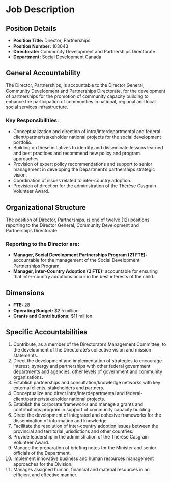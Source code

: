 # Job Description

## Position Details

*   **Position Title:** Director, Partnerships
*   **Position Number:** 103043
*   **Directorate:** Community Development and Partnerships Directorate
*   **Department:** Social Development Canada

## General Accountability

The Director, Partnerships, is accountable to the Director General, Community Development and Partnerships Directorate, for the development of partnerships for the promotion of community capacity building to enhance the participation of communities in national, regional and local social services infrastructure.

### Key Responsibilities:

*   Conceptualization and direction of intra/interdepartmental and federal-client/partner/stakeholder national projects for the social development portfolio.
*   Building on these initiatives to identify and disseminate lessons learned and best practices and recommend new policy and program approaches.
*   Provision of expert policy recommendations and support to senior management in developing the Department’s partnerships strategic vision.
*   Coordination of issues related to inter-country adoption.
*   Provision of direction for the administration of the Thérèse Casgrain Volunteer Award.

## Organizational Structure

The position of Director, Partnerships, is one of twelve (12) positions reporting to the Director General, Community Development and Partnerships Directorate.

### Reporting to the Director are:

*   **Manager, Social Development Partnerships Program (21 FTE):** accountable for the management of the Social Development Partnerships Program.
*   **Manager, Inter-Country Adoption (3 FTE):** accountable for ensuring that inter-country adoptions occur in the best interests of the child.

## Dimensions

*   **FTE:** 28
*   **Operating Budget:** $2.5 million
*   **Grants and Contributions:** $11 million

## Specific Accountabilities

1.  Contribute, as a member of the Directorate’s Management Committee, to the development of the Directorate’s collective vision and mission statements.
2.  Direct the development and implementation of strategies to encourage interest, synergy and partnerships with other federal government departments and agencies, other levels of government and community organizations.
3.  Establish partnerships and consultation/knowledge networks with key external clients, stakeholders and partners.
4.  Conceptualize and direct intra/interdepartmental and federal-client/partner/stakeholder national projects.
5.  Establish the corporate frameworks and manage a grants and contributions program in support of community capacity building.
6.  Direct the development of integrated and cohesive frameworks for the dissemination of information and knowledge.
7.  Facilitate the resolution of inter-country adoption issues between the provincial and territorial jurisdictions and other countries.
8.  Provide leadership in the administration of the Thérèse Casgrain Volunteer Award.
9.  Manage the preparation of briefing notes for the Minister and senior officials of the Department.
10. Implement innovative business and human resources management approaches for the Division.
11. Manages assigned human, financial and material resources in an efficient and effective manner.
